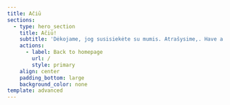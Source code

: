 ```yaml
---
title: Ačiū
sections:
  - type: hero_section
    title: Ačiū!
    subtitle: 'Dėkojame, jog susisiekėte su mumis. Atrašysime,. Have a great day!'
    actions:
      - label: Back to homepage
        url: /
        style: primary
    align: center
    padding_bottom: large
    background_color: none
template: advanced
---
```

